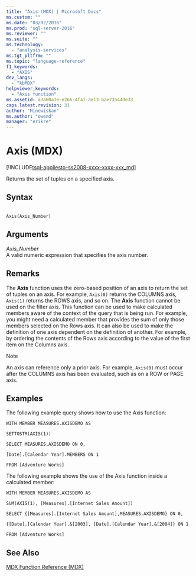 ```yaml
---
title: "Axis (MDX) | Microsoft Docs"
ms.custom: ""
ms.date: "03/02/2016"
ms.prod: "sql-server-2016"
ms.reviewer: ""
ms.suite: ""
ms.technology: 
  - "analysis-services"
ms.tgt_pltfrm: ""
ms.topic: "language-reference"
f1_keywords: 
  - "AXIS"
dev_langs: 
  - "kbMDX"
helpviewer_keywords: 
  - "Axis function"
ms.assetid: a3a60a1e-e266-4fa1-ae13-bae73544de33
caps.latest.revision: 31
author: "Minewiskan"
ms.author: "owend"
manager: "erikre"
---
```

# Axis (MDX)
[!INCLUDE[tsql-appliesto-ss2008-xxxx-xxxx-xxx_md](../includes/tsql-appliesto-ss2008-xxxx-xxxx-xxx-md.md)]

  Returns the set of tuples on a specified axis.  
  
## Syntax  
  
```  
  
Axis(Axis_Number)  
```  
  
## Arguments  
 *Axis_Number*  
 A valid numeric expression that specifies the axis number.  
  
## Remarks  
 The **Axis** function uses the zero-based position of an axis to return the set of tuples on an axis. For example, `Axis(0)` returns the COLUMNS axis, `Axis(1)` returns the ROWS axis, and so on. The **Axis** function cannot be used on the filter axis. This function can be used to make calculated members aware of the context of the query that is being run. For example, you might need a calculated member that provides the sum of only those members selected on the Rows axis. It can also be used to make the definition of one axis dependent on the definition of another. For example, by ordering the contents of the Rows axis according to the value of the first item on the Columns axis.  
  
> [!NOTE]  
>  An axis can reference only a prior axis. For example, `Axis(0)` must occur after the COLUMNS axis has been evaluated, such as on a ROW or PAGE axis.  
  
## Examples  
 The following example query shows how to use the Axis function:  
  
 `WITH MEMBER MEASURES.AXISDEMO AS`  
  
 `SETTOSTR(AXIS(1))`  
  
 `SELECT MEASURES.AXISDEMO ON 0,`  
  
 `[Date].[Calendar Year].MEMBERS ON 1`  
  
 `FROM [Adventure Works]`  
  
 The following example shows the use of the Axis function inside a calculated member:  
  
 `WITH MEMBER MEASURES.AXISDEMO AS`  
  
 `SUM(AXIS(1), [Measures].[Internet Sales Amount])`  
  
 `SELECT {[Measures].[Internet Sales Amount],MEASURES.AXISDEMO} ON 0,`  
  
 `{[Date].[Calendar Year].&[2003], [Date].[Calendar Year].&[2004]} ON 1`  
  
 `FROM [Adventure Works]`  
  
## See Also  
 [MDX Function Reference &#40;MDX&#41;](../mdx/mdx-function-reference-mdx.md)  
  
  
